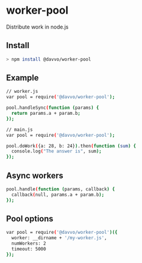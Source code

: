 # worker-pool
Distribute work in node.js

## Install
```sh
> npm install @davvo/worker-pool
```

## Example
```sh
// worker.js
var pool = require('@davvo/worker-pool');

pool.handleSync(function (params) { 
  return params.a + param.b;
});
```

```sh
// main.js
var pool = require('@davvo/worker-pool');

pool.doWork({a: 28, b: 24}).then(function (sum) {
  console.log("The answer is", sum);
});
```

## Async workers
```sh
pool.handle(function (params, callback) {
  callback(null, params.a + param.b);
});
```

## Pool options
```sh
var pool = require('@davvo/worker-pool')({
  worker: __dirname + '/my-worker.js',
  numWorkers: 2
  timeout: 5000
});
```

